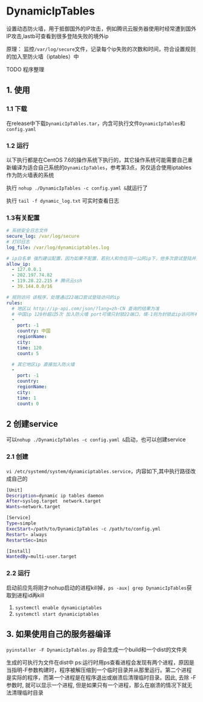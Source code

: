 # DynamicIpTables
设置动态防火墙，用于抵御国外的IP攻击，例如腾讯云服务器使用时经常遭到国外IP攻击,lastb可查看到很多登陆失败的境外ip

原理： 监控`/var/log/secure`文件，记录每个ip失败的次数和时间，符合设置规则的加入至防火墙（iptables）中

TODO 程序整理

## 1. 使用
### 1.1 下载
在release中下载`DynamicIpTables.tar`，内含可执行文件`DynamicIpTables`和`config.yaml`
### 1.2 运行
以下执行都是在CentOS 7.6的操作系统下执行的，其它操作系统可能需要自己重新编译为适合自己系统的`DynamicIpTables`，参考第3点，另仅适合使用iptables作为防火墙表的系统

执行 `nohup ./DynamicIpTables -c config.yaml &`就运行了

执行 `tail -f dynamic_log.txt` 可实时查看日志
### 1.3有关配置
```yaml
# 系统安全日志文件
secure_log: /var/log/secure
# 打印日志
log_file: /var/log/dynamiciptables.log

# ip白名单 强烈建议配置，因为如果不配置，若别人和你在同一公网ip下，他多次尝试登陆并失败，会使得ip被封，使得你自己也无法访问
allow_ip:
  - 127.0.0.1
  - 202.197.74.82
  - 119.28.22.215 # 腾讯云ssh
  - 39.144.0.0/16

# 规则访问 该程序，处理通过22端口尝试登陆访问的ip
rules:
  # 地区以 http://ip-api.com/json/?lang=zh-CN 查询的结果为准
  # 中国ip 120秒超过5次 加入防火墙 port可填只封锁22端口，填-1则为封锁此ip访问所有端口
  -
    port: -1
    country: 中国
    regionName:
    city:
    time: 120
    count: 5

  # 其它地区ip 直接加入防火墙
  -
    port: -1
    country:
    regionName:
    city:
    time: 1
    count: 0
```
## 2 创建service
可以`nohup ./DynamicIpTables -c config.yaml &`启动，也可以创建service
### 2.1 创建
`vi /etc/systemd/system/dynamiciptables.service`，内容如下,其中执行路径改成自己的
```bash
[Unit]
Description=dynamic ip tables daemon
After=syslog.target  network.target
Wants=network.target

[Service]
Type=simple
ExecStart=/path/to/DynamicIpTables -c /path/to/config.yml
Restart= always
RestartSec=1min

[Install]
WantedBy=multi-user.target
```
### 2.2 运行
启动前应先将刚才nohup启动的进程kill掉，`ps -aux| grep DynamicIpTables`获取到进程id再kill
1. `systemctl enable dynamiciptables`
2. `systemctl start dynamiciptables`

## 3. 如果使用自己的服务器编译
`pyinstaller -F DynamicIpTables.py`
将会生成一个build和一个dist的文件夹

生成的可执行为文件在dist中
ps:运行时用ps查看进程会发现有两个进程，原因是当指明-F参数构建时，程序被解压缩到一个临时目录并从那里运行。第二个进程是实际的程序，而第一个进程是在程序退出或崩溃后清理临时目录。因此, 去除 -F参数时, 就可以显示一个进程, 但是如果只有一个进程，那么在崩溃的情况下就无法清理临时目录
